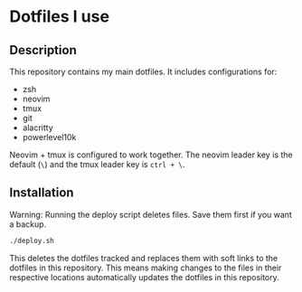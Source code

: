 # Dotfiles I use

## Description
This repository contains my main dotfiles. It includes configurations for:
- zsh
- neovim
- tmux
- git
- alacritty
- powerlevel10k

Neovim + tmux is configured to work together. The neovim leader key is the default (`\`) and the tmux leader key is `ctrl + \`.


## Installation
Warning: Running the deploy script deletes files. Save them first if you want a backup. 

```sh
./deploy.sh
```

This deletes the dotfiles tracked and replaces them with soft links to the dotfiles in this repository. This means making changes to the files in their respective locations automatically updates the dotfiles in this repository.
